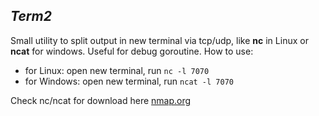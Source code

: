 ## _Term2_

Small utility to split output in new terminal via tcp/udp, like **nc** in Linux or **ncat** for windows. Useful for debug goroutine.
How to use:
 - for Linux: open new terminal, run `nc -l 7070` 
 - for Windows: open new terminal, run `ncat -l 7070`

Check nc/ncat for download here [nmap.org](https://nmap.org/download.html)
